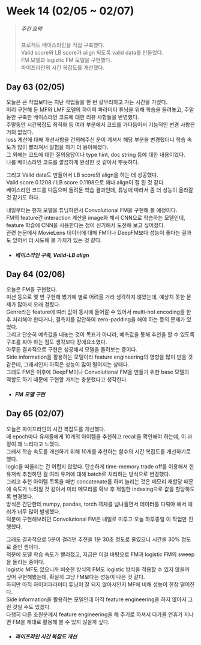 Week 14 (02/05 ~ 02/07)
===
>  ##### 주간 요약
>  프로젝트 베이스라인을 직접 구축했다.  
>  Valid score와 LB score가 align 되도록 valid data를 만들었다.  
>  FM 모델과 logistic FM 모델을 구현했다.  
>  파이프라인의 시간 복잡도를 개선했다.  

Day 63 (02/05)
---
오늘은 큰 작업보다는 지난 작업들을 한 번 갈무리하고 가는 시간을 가졌다.  
미리 구현해 둔 MF와 LMF 모델의 하이퍼 파라미터 튜닝을 위해 학습을 돌려놓고, 주말동안 구축한 베이스라인 코드에 대한 리뷰 사항들을 반영했다.  
주말동안 시간복잡도 최적화 등 여러 부분에서 코드를 가다듬어서 기능적인 변경 사항은 거의 없었다.  
loss 계산에 대해 개선사항을 건의해주신 분이 계셔서 해당 부분을 변경했더니 학습 속도가 많이 빨라져서 실험을 하기 더 용이해졌다.  
그 외에는 코드에 대한 질의응답이나 type hint, doc string 등에 대한 내용이었다.  
나름 베이스라인 코드를 깔끔하게 완성한 것 같아서 뿌듯하다.  

그리고 Valid data도 만들어서 LB score와 align을 하는 데 성공했다.  
Valid score 0.1208 / LB score 0.1198으로 꽤나 align이 잘 된 것 같다.  
베이스라인 코드를 다듬으며 돌려둔 학습 결과인데, 튜닝에 따라서 좀 더 성능이 올라갈 것 같기도 하다.  

내일부터는 현재 모델을 튜닝하면서 Convolutional FM을 구현해 볼 예정이다.  
FM의 feature간 interaction 계산을 image화 해서 CNN으로 학습하는 모델인데, feature 학습에 CNN을 사용한다는 점이 신기해서 도전해 보고 싶어졌다.  
관련 논문에서 MovieLens 데이터에 대해 FM이나 DeepFM보다 성능이 좋다는 결과도 있어서 더 시도해 볼 가치가 있는 것 같다.  

+ ##### 베이스라인 구축, Valid-LB align

Day 64 (02/06)
---
오늘은 FM을 구현했다.  
미션 등으로 몇 번 구현해 봤기에 별로 어려울 거라 생각하지 않았는데, 예상치 못한 문제가 많아서 오래 걸렸다.  
Genre라는 feature에 여러 값이 동시에 들어갈 수 있어서 multi-hot encoding을 한 후 처리해야 한다거나, 결측치를 감안하여 zero-padding을 해야 하는 등의 문제가 있었다.  
그리고 단순히 예측값을 내놓는 것이 목표가 아니라, 예측값을 통해 추천을 할 수 있도록 구조를 짜야 하는 점도 생각보다 장애요소였다.  
아무튼 결과적으로 구현은 성공해서 모델을 돌려보는 중이다.  
Side information을 활용하는 모델이라 feature engineering의 영향을 많이 받을 것 같은데, 그래서인지 아직은 성능이 많이 떨어지는 상태다.  
그래도 FM은 이후에 DeepFM이나 Convolutional FM을 만들기 위한 base 모델의 역할도 하기 때문에 구현할 가치는 충분했다고 생각한다.  

+ ##### FM 모델 구현

Day 65 (02/07)
---
오늘은 파이프라인의 시간 복잡도를 개선했다.  
매 epoch마다 유저들에게 10개의 아이템을 추천하고 recall을 확인해야 하는데, 이 과정이 꽤 느리다고 느꼈다.  
그래서 학습 속도를 개선하기 위해 10개를 추천하는 함수의 시간 복잡도를 개선하기로 했다.  
logic을 떠올리는 건 어렵지 않았다. 단순하게 time-memory trade off를 이용해서 한 유저씩 추천하던 걸 여러 유저에 대해 batch로 처리하는 방식으로 변경했다.  
그리고 추천 아이템 목록을 매번 concatenate를 하며 늘리는 것은 메모리 재할당 때문에 속도가 느려질 것 같아서 미리 메모리를 확보 후 적절한 indexing으로 값을 할당하도록 변경했다.  
방식은 간단한데 numpy, pandas, torch 객체를 넘나들면서 데이터를 다뤄야 해서 에러가 너무 많이 발생했다.  
덕분에 구현해보려던 Convolutional FM은 내일로 미루고 오늘 하루종일 이 작업만 진행했다.  

그래도 결과적으로 5분이 걸리던 추천을 1분 30초 정도로 줄였으니 시간을 30% 정도로 줄인 셈이다.  
덕분에 모델 학습 속도가 빨라졌고, 지금은 이걸 바탕으로 FM과 logistic FM의 sweep을 돌리는 중이다.  
logistic MF도 있으니까 비슷한 방식의 FM도 logistic 방식을 적용할 수 있지 않을까 싶어 구현해봤는데, 확실히 그냥 FM보다는 성능이 나은 것 같다.  
하지만 아직 하이퍼파라미터 튜닝이 잘 되지 않아서인지 MF에 비해 성능이 한참 떨어진다.  
Side information을 활용하는 모델인데 아직 feature engineering을 하지 않아서 그런 것일 수도 있겠다.  
다행히 다른 조원분께서 feature engineering을 해 주기로 하셔서 다가올 연휴가 지나면 FM을 제대로 활용해 볼 수 있지 않을까 싶다.  

+ ##### 파이프라인 시간 복잡도 개선
